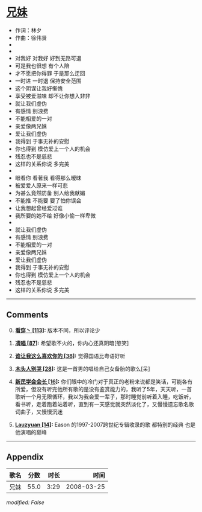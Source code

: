 # [兄妹](https://music.163.com/song?id=65110)

* 作词：林夕
* 作曲：徐伟贤
*
*
* 对我好 对我好 好到无路可退
* 可是我也很想 有个人陪
* 才不愿把你得罪 于是那么迂回
* 一时进 一时退 保持安全范围
* 这个阴谋让我好惭愧
* 享受被爱滋味 却不让你想入非非
* 就让我们虚伪
* 有感情 别浪费
* 不能相爱的一对
* 亲爱像两兄妹
* 爱让我们虚伪
* 我得到 于事无补的安慰
* 你也得到 模仿爱上一个人的机会
* 残忍也不是慈悲
* 这样的关系你说 多完美
* 
* 眼看你 看著我 看得那么暧昧
* 被爱爱人原来一样可悲
* 为甚么竟然防备 别人给我献媚
* 不能推 不能要 要了怕你误会
* 让我想起曾经爱过谁
* 我所要的她不给 好像小偷一样卑微
* 
* 就让我们虚伪
* 有感情 别浪费
* 不能相爱的一对
* 亲爱像两兄妹
* 爱让我们虚伪
* 我得到 于事无补的安慰
* 你也得到 模仿爱上一个人的机会
* 残忍也不是慈悲
* 这样的关系你说 多完美


---

## Comments
0. **[看穿丶 \[113\]](https://music.163.com/#/user/home?id=38590910):** 版本不同，所以评论少

1. **[凊唱 \[87\]](https://music.163.com/#/user/home?id=264546433):** 希望歌不火的，你内心还真阴暗[憨笑]

2. **[谁让我这么喜欢你的 \[38\]](https://music.163.com/#/user/home?id=137395790):** 觉得国语比粤语好听

3. **[木头人别哭 \[28\]](https://music.163.com/#/user/home?id=45102110):** 这是一首男的唱给自己女备胎的歌么[呆]

4. **[新民学会会长 \[16\]](https://music.163.com/#/user/home?id=79733410):** 你们眼中的冷门对于真正的老粉来说都是笑话，可能各有所爱，但没有听完他所有歌的是没有鉴赏能力的，我听了5年，天天听，一首歌听一个月无限循环，我以为我会爱一辈子，那时睡觉前听着入睡，吃饭听，看书听，走着跑着站着听，直到有一天感觉就突然淡化了，又慢慢遗忘歌名歌词曲子，又慢慢沉迷

5. **[Lauzyuan \[14\]](https://music.163.com/#/user/home?id=248899031):** Eason 的1997-2007跨世纪专辑收录的歌 都特别的经典 也是他演唱的巅峰



---

## Appendix

|歌名|分数|时长|时间|
|:---|:---:|---:|---:|
|兄妹|55.0|3:29|2008-03-25

*modified: False*